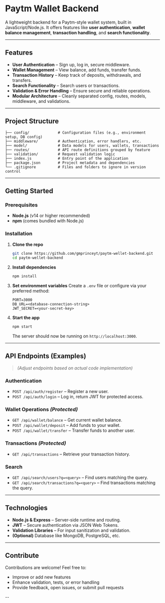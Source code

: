 
# Paytm Wallet Backend

A lightweight backend for a Paytm-style wallet system, built in JavaScript/Node.js. It offers features like **user authentication**, **wallet balance management**, **transaction handling**, and **search functionality**.

---

## Features

* **User Authentication** – Sign up, log in, secure middleware.
* **Wallet Management** – View balance, add funds, transfer funds.
* **Transaction History** – Keep track of deposits, withdrawals, and transfers.
* **Search Functionality** – Search users or transactions.
* **Validation & Error Handling** – Ensure secure and reliable operations.
* **Modular Architecture** – Cleanly separated config, routes, models, middleware, and validations.

---

## Project Structure

```text
├── config/             # Configuration files (e.g., environment setup, DB config)
├── middleware/         # Authentication, error handlers, etc.
├── model/              # Data models for users, wallets, transactions
├── routes/             # API route definitions grouped by feature
├── validation/         # Request validation logic
├── index.js            # Entry point of the application
├── package.json        # Project metadata and dependencies
└── .gitignore          # Files and folders to ignore in version control
```

---

## Getting Started

### Prerequisites

* **Node.js** (v14 or higher recommended)
* **npm** (comes bundled with Node.js)

### Installation

1. **Clone the repo**

   ```bash
   git clone https://github.com/gmprinceyt/paytm-wellet-backend.git
   cd paytm-wellet-backend
   ```
2. **Install dependencies**

   ```bash
   npm install
   ```
3. **Set environment variables**
   Create a `.env` file or configure via your preferred method:

   ```
   PORT=3000
   DB_URL=<database-connection-string>
   JWT_SECRET=<your-secret-key>
   ```
4. **Start the app**

   ```bash
   npm start
   ```

   The server should now be running on `http://localhost:3000`.

---

## API Endpoints (Examples)

> *(Adjust endpoints based on actual code implementation)*

### Authentication

* `POST /api/auth/register` – Register a new user.
* `POST /api/auth/login` – Log in, return JWT for protected access.

### Wallet Operations *(Protected)*

* `GET /api/wallet/balance` – Get current wallet balance.
* `POST /api/wallet/deposit` – Add funds to your wallet.
* `POST /api/wallet/transfer` – Transfer funds to another user.

### Transactions *(Protected)*

* `GET /api/transactions` – Retrieve your transaction history.

### Search

* `GET /api/search/users?q=<query>` – Find users matching the query.
* `GET /api/search/transactions?q=<query>` – Find transactions matching the query.

---

## Technologies

* **Node.js & Express** – Server-side runtime and routing.
* **JWT** – Secure authentication via JSON Web Tokens.
* **Validation Libraries** – For input sanitization and validation.
* **(Optional)** Database like MongoDB, PostgreSQL, etc.

---

## Contribute

Contributions are welcome! Feel free to:

* Improve or add new features
* Enhance validation, tests, or error handling
* Provide feedback, open issues, or submit pull requests

--

